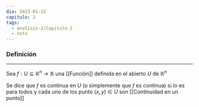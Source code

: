 ```yaml
---
dia: 2023-01-22
capitulo: 2
tags:
  - analisis-2/Capitulo-2
  - nota
---
```

### Definición
---
Sea $f: U \subseteq \mathbb{R}^n \to \mathbb{R}$ una [[Función]] definida en el abierto $U$ de $\mathbb{R}^n$ 

Se dice que $f$ es continua en $U$ (o simplemente que $f$ es continua) si lo es para todos y cada uno de los punto $(x, y) \in U$ son [[Continuidad en un punto]]
